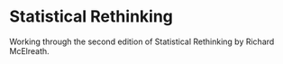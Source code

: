 # Statistical Rethinking

Working through the second edition of Statistical Rethinking by Richard McElreath. 
